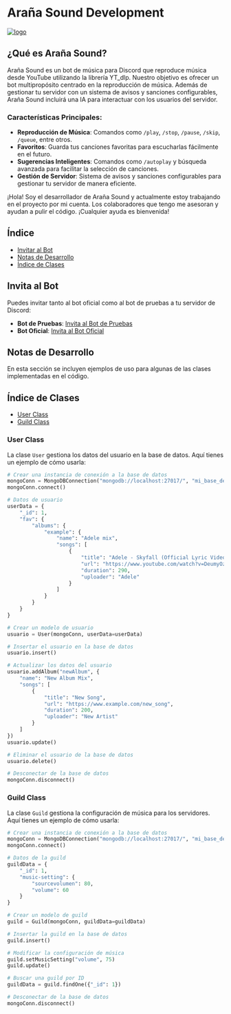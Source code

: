 
# Araña Sound Development

[![logo](https://i.postimg.cc/76XFG7cH/logo.png)](https://postimg.cc/zbbt4L86)

## ¿Qué es Araña Sound?

Araña Sound es un bot de música para Discord que reproduce música desde YouTube utilizando la librería YT_dlp. Nuestro objetivo es ofrecer un bot multipropósito centrado en la reproducción de música. Además de gestionar tu servidor con un sistema de avisos y sanciones configurables, Araña Sound incluirá una IA para interactuar con los usuarios del servidor.

### Características Principales:
- **Reproducción de Música**: Comandos como `/play`, `/stop`, `/pause`, `/skip`, `/queue`, entre otros.
- **Favoritos**: Guarda tus canciones favoritas para escucharlas fácilmente en el futuro.
- **Sugerencias Inteligentes**: Comandos como `/autoplay` y búsqueda avanzada para facilitar la selección de canciones.
- **Gestión de Servidor**: Sistema de avisos y sanciones configurables para gestionar tu servidor de manera eficiente.

¡Hola! Soy el desarrollador de Araña Sound y actualmente estoy trabajando en el proyecto por mi cuenta. Los colaboradores que tengo me asesoran y ayudan a pulir el código. ¡Cualquier ayuda es bienvenida!

## Índice

- [Invitar al Bot](#invita-al-bot)
- [Notas de Desarrollo](#notas-de-desarrollo)
- [Índice de Clases](#índice-de-clases)

## Invita al Bot

Puedes invitar tanto al bot oficial como al bot de pruebas a tu servidor de Discord:

- **Bot de Pruebas**: [Invita al Bot de Pruebas](https://discord.com/oauth2/authorize?client_id=1256395249417457775&permissions=3018878550&integration_type=0&scope=bot+applications.commands)
- **Bot Oficial**: [Invita al Bot Oficial](https://discord.com/oauth2/authorize?client_id=1177344170638180503&permissions=3018878550&integration_type=0&scope=bot+applications.commands)

## Notas de Desarrollo

En esta sección se incluyen ejemplos de uso para algunas de las clases implementadas en el código.

## Índice de Clases

- [User Class](#user-class)
- [Guild Class](#guild-class)

### User Class

La clase `User` gestiona los datos del usuario en la base de datos. Aquí tienes un ejemplo de cómo usarla:

```python
# Crear una instancia de conexión a la base de datos
mongoConn = MongoDBConnection("mongodb://localhost:27017/", "mi_base_de_datos")
mongoConn.connect()

# Datos de usuario
userData = {
    "_id": 1,
    "fav": {
        "albums": {
            "example": {
                "name": "Adele mix",
                "songs": [
                    {
                        "title": "Adele - Skyfall (Official Lyric Video)",
                        "url": "https://www.youtube.com/watch?v=DeumyOzKqgI",
                        "duration": 290,
                        "uploader": "Adele"
                    }
                ]
            }
        }
    }
}

# Crear un modelo de usuario
usuario = User(mongoConn, userData=userData)

# Insertar el usuario en la base de datos
usuario.insert()

# Actualizar los datos del usuario
usuario.addAlbum("newAlbum", {
    "name": "New Album Mix",
    "songs": [
        {
            "title": "New Song",
            "url": "https://www.example.com/new_song",
            "duration": 200,
            "uploader": "New Artist"
        }
    ]
})
usuario.update()

# Eliminar el usuario de la base de datos
usuario.delete()

# Desconectar de la base de datos
mongoConn.disconnect()
```

### Guild Class

La clase `Guild` gestiona la configuración de música para los servidores. Aquí tienes un ejemplo de cómo usarla:

```python
# Crear una instancia de conexión a la base de datos
mongoConn = MongoDBConnection("mongodb://localhost:27017/", "mi_base_de_datos")
mongoConn.connect()

# Datos de la guild
guildData = {
    "_id": 1,
    "music-setting": {
        "sourcevolumen": 80,
        "volume": 60
    }
}

# Crear un modelo de guild
guild = Guild(mongoConn, guildData=guildData)

# Insertar la guild en la base de datos
guild.insert()

# Modificar la configuración de música
guild.setMusicSetting("volume", 75)
guild.update()

# Buscar una guild por ID
guildData = guild.findOne({"_id": 1})

# Desconectar de la base de datos
mongoConn.disconnect()
```
